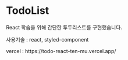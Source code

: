 # TodoList

<p> React 학습을 위해 간단한 투두리스트를 구현했습니다.</p>
<p>사용기술 : react, styled-component</p>
<p>vercel : https://todo-react-ten-mu.vercel.app/</p> 

